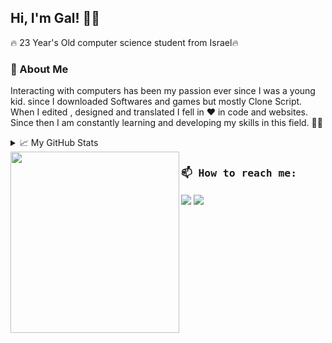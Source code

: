 ## Hi, I'm Gal!  🤙🏼 

🔥 23 Year's Old computer science student from Israel🔥
### 💬 About Me 
Interacting with computers has been my passion ever since I was a young kid. 
since I downloaded Softwares and games but mostly Clone Script.
When I edited , designed and translated I fell in ❤️ in code and websites. 
Since then I am constantly learning and developing my skills in this field. 👨‍💻
<details>
<summary> 📈 My GitHub Stats</summary>

 [![Gal's github stats](https://github-readme-stats.vercel.app/api?username=gal-dahan)](https://github.com/gal-dahan/github-readme-stats) 

</details>
   <a href="https://github.com/sponsors/gal-dahan"><img align="left" width="270" height="290" src="https://image.freepik.com/free-vector/young-freelancer-programmer-coding-with-laptop-vector-geek-character-isolated-white-background_53562-11083.jpg"></a>
<h4 align="left"><samp>

### 📫 How to reach me:   
 </samp></h4>

<p align="left" >
<a href= "https://www.linkedin.com/in/gal-dahan-328a17176/"><img src="https://img.icons8.com/color/48/000000/linkedin.png"/></a>
 <a href="mailto:963gal963@gmail.com"><img src="https://img.icons8.com/fluent/48/000000/gmail.png"/></a>
</p>



<!--
**gal-dahan/Gal-Dahan** is a ✨ _special_ ✨ repository because its `README.md` (this file) appears on your GitHub profile.

Here are some ideas to get you started:

- 🔭 I’m currently working on ...
- 🌱 I’m currently learning ...
- 👯 I’m looking to collaborate on ...
- 🤔 I’m looking for help with ...
- 💬 Ask me about ...
- 📫 How to reach me: ...
- 😄 Pronouns: ...
- ⚡ Fun fact: ...
-->
